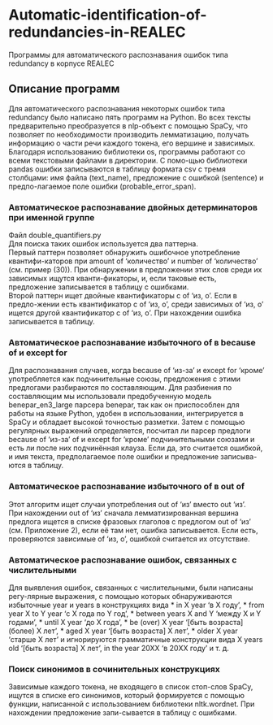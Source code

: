 # Automatic-identification-of-redundancies-in-REALEC
Программы для автоматического распознавания ошибок типа redundancy в корпусе REALEC 
## Описание программ  
Для автоматического распознавания некоторых ошибок типа redundancy было написано пять программ на Python. Во всех тексты предварительно преобразуется в nlp-объект с помощью SpaCy, что позволяет по необходимости производить лемматизацию, получать информацию о части речи каждого токена, его вершине и зависимых. Благодаря использованию библиотеки os, программы работают со всеми текстовыми файлами в директории. С помо-щью библиотеки pandas ошибки записываются в таблицу формата csv с тремя столбцами: имя файла (text_name), предложение с ошибкой (sentence) и предпо-лагаемое поле ошибки (probable_error_span).
### Автоматическое распознавание двойных детерминаторов при именной группе
Файл double_quantifiers.py  
Для поиска таких ошибок используется два паттерна.  
Первый паттерн позволяет обнаружить ошибочное употребление квантифи-каторов при amount of ‘количество’ и number of ‘количество’ (см. пример (30)). При обнаружении в предложении этих слов среди их зависимых ищутся кванти-фикаторы, и, если таковые есть, предложение записывается в таблицу с ошибками.  
Второй паттерн ищет двойные квантификаторы с of ‘из, о’. Если в предло-жении есть квантификатор с of ‘из, о’, среди зависимых of ‘из, о’ ищется другой квантификатор с of ‘из, о’. При нахождении ошибка записывается в таблицу.  
### Автоматическое распознавание избыточного of в because of и except for  
Для распознавания случаев, когда because of ‘из-за’ и except for ‘кроме’ употребляется как подчинительные союзы, предложения с этими предлогами разбираются по составляющим. Для разбиения по составляющим мы использовали предобученную модель benepar_en3_large парсера benepar, так как он приспособлен для работы на языке Python, удобен в использовании, интегрируется в SpaCy и обладает высокой точностью разметки.  Затем с помощью регулярных выражений определяется, посчитал ли парсер предлоги because of ‘из-за’ of и except for ‘кроме’ подчинительными союзами и есть ли после них подчинённая клауза. Если да, это считается ошибкой, и имя текста, предполагаемое поле ошибки и предложение записыва-ются в таблицу.  
### Автоматическое распознавание избыточного of в out of  
Этот алгоритм ищет случаи употребления out of ‘из’ вместо out ‘из’.  
При нахождении out of ‘из’ сначала лемматизированная вершина предлога ищется в списке фразовых глаголов с предлогом out of ‘из’ (см. Приложение 2), если её там нет, ошибка записывается. Если есть, проверяются зависимые of ‘из, о’, ошибкой считается их отсутствие.  
### Автоматическое распознавание ошибок, связанных с числительными
Для выявления ошибок, связанных с числительными, были написаны регу-лярные выражения, с помощью которых обнаруживаются избыточные year и years в конструкциях вида * in X year ‘в Х году’, * from year X to Y year ‘с Х года по Y год’, * between years X and Y ‘между Х и Y годами’, * until X year ‘до Х года’, * be (over) X year ‘[быть возраста] (более) X лет’, * aged X year ‘[быть возраста] X лет’, * older X year ‘старше X лет’ и игнорируются грамматичные конструкции вида X years old ‘[быть возраста] X лет’, in the year 20XX ‘в 20XX году’ и т. д.
### Поиск синонимов в сочинительных конструкциях  
Зависимые каждого токена, не входящего в список стоп-слов SpaCy, ищутся в списке его синонимов, который формируется с помощью функции, написанной с использованием библиотеки nltk.wordnet. При нахождении предложение запи-сывается в таблицу с ошибками.


